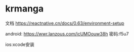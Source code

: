 # krmanga

文档
https://reactnative.cn/docs/0.63/environment-setup


android:
https://wwr.lanzous.com/icUMOouw38h
密码:f5u7

ios:xcode安装
